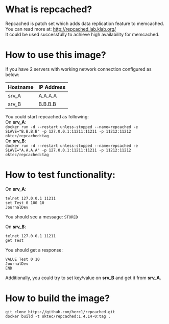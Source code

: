 # What is repcached? 
Repcached is patch set which adds data replication feature to memcached.  
You can read more at: http://repcached.lab.klab.org/  
It could be used successfully to achieve high availability for memcached.

# How to use this image? 
If you have 2 servers with working network connection configured as below:  

|Hostname|IP Address|
|--------|----------|
|srv_A|A.A.A.A|
|srv_B|B.B.B.B|

You could start repcached as following:  
On **srv_A**:  
``` docker run -d --restart unless-stopped --name=repcached -e SLAVE="B.B.B.B" -p 127.0.0.1:11211:11211 -p 11212:11212 oktec/repcached:tag ```  
On **srv_B**:  
``` docker run -d --restart unless-stopped --name=repcached -e SLAVE="A.A.A.A" -p 127.0.0.1:11211:11211 -p 11212:11212 oktec/repcached:tag ```

# How to test functionality:

On **srv_A**:
``` 
telnet 127.0.0.1 11211 
set Test 0 100 10 
JournalDev
```

You should see a message: ```STORED```

On **srv_B**:
```
telnet 127.0.0.1 11211
get Test
```
You should get a response:  
```
VALUE Test 0 10
JournalDev
END
```

Additionally, you could try to set key/value on **srv_B** and get it from **srv_A**.

# How to build the image?
``` 
git clone https://github.com/herc1/repcached.git
docker build -t oktec/repcached:1.4.14-0:tag . 
```